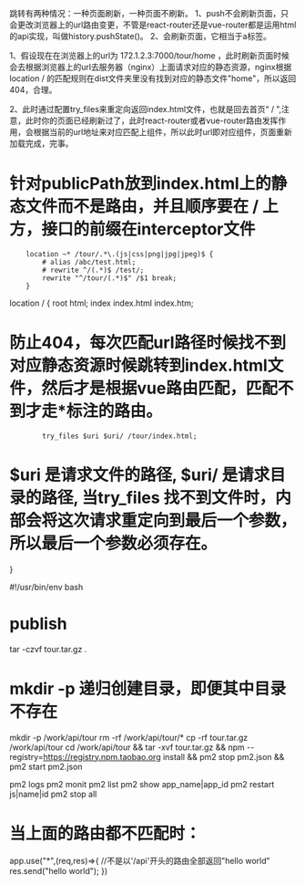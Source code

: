 跳转有两种情况：一种页面刷新，一种页面不刷新。
1、push不会刷新页面，只会更改浏览器上的url路由变更，不管是react-router还是vue-router都是运用html的api实现，叫做history.pushState()。
2、会刷新页面，它相当于a标签。

1、假设现在在浏览器上的url为 172.1.2.3:7000/tour/home ，此时刷新页面时候会去根据浏览器上的url去服务器（nginx）上面请求对应的静态资源，nginx根据location / 的匹配规则在dist文件夹里没有找到对应的静态文件"home"，所以返回404，合理。

2、此时通过配置try_files来重定向返回index.html文件，也就是回去首页“ / ”,注意，此时你的页面已经刷新过了，此时react-router或者vue-router路由发挥作用，会根据当前的url地址来对应匹配上组件，所以此时url即对应组件，页面重新加载完成，完事。

# 针对publicPath放到index.html上的静态文件而不是路由，并且顺序要在 / 上方，接口的前缀在interceptor文件
        location ~* /tour/.*\.(js|css|png|jpg|jpeg)$ {
            # alias /abc/test.html;
            # rewrite ^/(.*)$ /test/;
            rewrite "^/tour/(.*)$" /$1 break; 
        }


location / {
            root   html;
            index  index.html index.htm;
# 防止404，每次匹配url路径时候找不到对应静态资源时候跳转到index.html文件，然后才是根据vue路由匹配，匹配不到才走*标注的路由。
            try_files $uri $uri/ /tour/index.html;  
# $uri 是请求文件的路径, $uri/ 是请求目录的路径, 当try_files 找不到文件时，内部会将这次请求重定向到最后一个参数，所以最后一个参数必须存在。
}



#!/usr/bin/env bash
# publish
tar -czvf tour.tar.gz .
# mkdir -p 递归创建目录，即便其中目录不存在
mkdir -p /work/api/tour
rm -rf /work/api/tour/*
cp -rf tour.tar.gz /work/api/tour
cd /work/api/tour && tar -xvf tour.tar.gz && 
         npm --registry=https://registry.npm.taobao.org install && pm2 stop pm2.json && pm2 start pm2.json


pm2 logs
pm2 monit
pm2 list
pm2 show app_name|app_id
pm2 restart js|name|id
pm2 stop all


# 当上面的路由都不匹配时：
app.use("*",(req,res)=>{  //不是以'/api'开头的路由全部返回"hello world"
  res.send("hello world");
})
